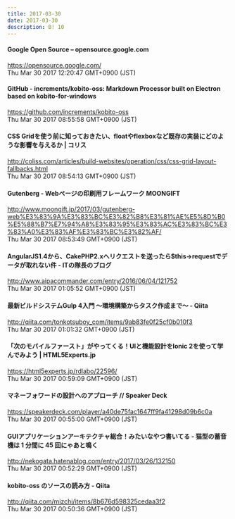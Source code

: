 ```yaml
---
title: 2017-03-30
date: 2017-03-30
description: B! 10
---
```


#### Google Open Source – opensource.google.com
https://opensource.google.com/<br>
Thu Mar 30 2017 12:20:47 GMT+0900 (JST)<br>


#### GitHub - increments/kobito-oss: Markdown Processor built on Electron based on kobito-for-windows
https://github.com/increments/kobito-oss<br>
Thu Mar 30 2017 08:55:58 GMT+0900 (JST)<br>


####   CSS Gridを使う前に知っておきたい、floatやflexboxなど既存の実装にどのような影響を与えるか | コリス
http://coliss.com/articles/build-websites/operation/css/css-grid-layout-fallbacks.html<br>
Thu Mar 30 2017 08:54:13 GMT+0900 (JST)<br>


#### Gutenberg - Webページの印刷用フレームワーク MOONGIFT
http://www.moongift.jp/2017/03/gutenberg-web%E3%83%9A%E3%83%BC%E3%82%B8%E3%81%AE%E5%8D%B0%E5%88%B7%E7%94%A8%E3%83%95%E3%83%AC%E3%83%BC%E3%83%A0%E3%83%AF%E3%83%BC%E3%82%AF/<br>
Thu Mar 30 2017 08:53:49 GMT+0900 (JST)<br>


####  AngularJS1.4から、CakePHP2.xへリクエストを送ったら$this->requestでデータが取れない件 - ITの隊長のブログ
http://www.aipacommander.com/entry/2016/06/04/121752<br>
Thu Mar 30 2017 01:05:52 GMT+0900 (JST)<br>


#### 最新ビルドシステムGulp 4入門 〜環境構築からタスク作成まで〜 - Qiita
http://qiita.com/tonkotsuboy_com/items/9ab83fe0f25cf0b010f3<br>
Thu Mar 30 2017 01:01:32 GMT+0900 (JST)<br>


#### 「次のモバイルファースト」がやってくる！UIと機能設計をIonic 2を使って学んでみよう | HTML5Experts.jp
https://html5experts.jp/rdlabo/22596/<br>
Thu Mar 30 2017 00:59:09 GMT+0900 (JST)<br>


#### マネーフォワードの設計へのアプローチ // Speaker Deck
https://speakerdeck.com/player/a40de75fac1647ff9fa41298d09b6c0a<br>
Thu Mar 30 2017 00:55:00 GMT+0900 (JST)<br>


#### GUIアプリケーションアーキテクチャ総合！みたいなやつ書いてる - 猫型の蓄音機は 1 分間に 45 回にゃあと鳴く
http://nekogata.hatenablog.com/entry/2017/03/26/132150<br>
Thu Mar 30 2017 00:52:29 GMT+0900 (JST)<br>


#### kobito-oss のソースの読み方 - Qiita
http://qiita.com/mizchi/items/8b676d598325cedaa3f2<br>
Thu Mar 30 2017 00:50:36 GMT+0900 (JST)<br>


